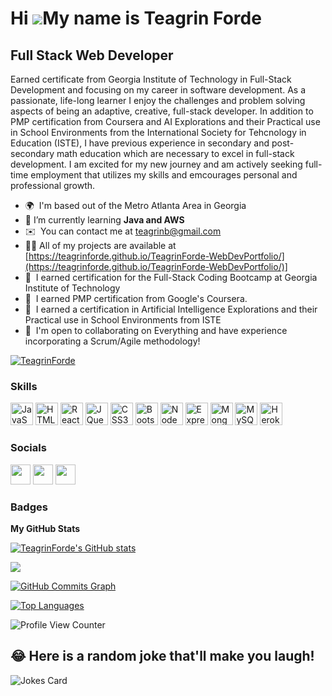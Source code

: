 Hi ![](https://user-images.githubusercontent.com/18350557/176309783-0785949b-9127-417c-8b55-ab5a4333674e.gif)My name is Teagrin Forde
=====================================================================================================================================

Full Stack Web Developer
------------------------

Earned certificate from Georgia Institute of Technology in Full-Stack Development and focusing on my career in software development. As a passionate, life-long learner I enjoy the challenges and problem solving aspects of being an adaptive, creative, full-stack developer. In addition to PMP certification from Coursera and AI Explorations and their Practical use in School Environments from the International Society for Tehcnology in Education (ISTE), I have previous experience in secondary and post-secondary math education which are necessary to excel in full-stack development. I am excited for my new journey and am actively seeking full-time employment that utilizes my skills and emcourages personal and professional growth.

*   🌍  I'm based out of the Metro Atlanta Area in Georgia
*   🌱  I’m currently learning **Java and AWS**
*   ✉️  You can contact me at [teagrinb@gmail.com](mailto:teagrinb@gmail.com)
*   👨‍💻  All of my projects are available at [https://teagrinforde.github.io/TeagrinForde-WebDevPortfolio/](https://teagrinforde.github.io/TeagrinForde-WebDevPortfolio/)]
*   🧠  I earned certification for the Full-Stack Coding Bootcamp at Georgia Institute of Technology
*   🧠  I earned PMP certification from Google's Coursera.
*   🧠  I earned a certification in Artificial Intelligence Explorations and their Practical use in School Environments from ISTE
*   🤝  I'm open to collaborating on Everything and have experience incorporating a Scrum/Agile methodology! 

<p align="left"> <a href="https://github.com/ryo-ma/github-profile-trophy"><img src="https://github-profile-trophy.vercel.app/?username=TeagrinForde" alt="TeagrinForde" /></a> </p>

### Skills

<p align="left">
<a href="https://developer.mozilla.org/en-US/docs/Web/JavaScript" target="_blank" rel="noreferrer"><img src="https://raw.githubusercontent.com/danielcranney/readme-generator/main/public/icons/skills/javascript-colored.svg" width="36" height="36" alt="JavaScript" /></a>
<a href="https://developer.mozilla.org/en-US/docs/Glossary/HTML5" target="_blank" rel="noreferrer"><img src="https://raw.githubusercontent.com/danielcranney/readme-generator/main/public/icons/skills/html5-colored.svg" width="36" height="36" alt="HTML5" /></a>
<a href="https://reactjs.org/" target="_blank" rel="noreferrer"><img src="https://raw.githubusercontent.com/danielcranney/readme-generator/main/public/icons/skills/react-colored.svg" width="36" height="36" alt="React" /></a>
<a href="https://jquery.com/" target="_blank" rel="noreferrer"><img src="https://raw.githubusercontent.com/danielcranney/readme-generator/main/public/icons/skills/jquery-colored.svg" width="36" height="36" alt="JQuery" /></a>
<a href="https://www.w3.org/TR/CSS/#css" target="_blank" rel="noreferrer"><img src="https://raw.githubusercontent.com/danielcranney/readme-generator/main/public/icons/skills/css3-colored.svg" width="36" height="36" alt="CSS3" /></a>
<a href="https://getbootstrap.com/" target="_blank" rel="noreferrer"><img src="https://raw.githubusercontent.com/danielcranney/readme-generator/main/public/icons/skills/bootstrap-colored.svg" width="36" height="36" alt="Bootstrap" /></a>
<a href="https://nodejs.org/en/" target="_blank" rel="noreferrer"><img src="https://raw.githubusercontent.com/danielcranney/readme-generator/main/public/icons/skills/nodejs-colored.svg" width="36" height="36" alt="NodeJS" /></a>
<a href="https://expressjs.com/" target="_blank" rel="noreferrer"><img src="https://raw.githubusercontent.com/danielcranney/readme-generator/main/public/icons/skills/express-colored.svg" width="36" height="36" alt="Express" /></a>
<a href="https://www.mongodb.com/" target="_blank" rel="noreferrer"><img src="https://raw.githubusercontent.com/danielcranney/readme-generator/main/public/icons/skills/mongodb-colored.svg" width="36" height="36" alt="MongoDB" /></a>
<a href="https://www.mysql.com/" target="_blank" rel="noreferrer"><img src="https://raw.githubusercontent.com/danielcranney/readme-generator/main/public/icons/skills/mysql-colored.svg" width="36" height="36" alt="MySQL" /></a>
<a href="https://www.heroku.com/" target="_blank" rel="noreferrer"><img src="https://raw.githubusercontent.com/danielcranney/readme-generator/main/public/icons/skills/heroku-colored.svg" width="36" height="36" alt="Heroku" /></a>
</p>

### Socials

<p align="left"> <a href="https://www.github.com/TeagrinForde" target="_blank" rel="noreferrer"><img src="https://raw.githubusercontent.com/danielcranney/readme-generator/main/public/icons/socials/github.svg" width="32" height="32" /></a> <a href="https://www.linkedin.com/in/teagrin-forde-519422197/" target="_blank" rel="noreferrer"><img src="https://raw.githubusercontent.com/danielcranney/readme-generator/main/public/icons/socials/linkedin.svg" width="32" height="32" /></a> <a href="https://www.stackoverflow.com/users/19309045/teagrin-forde" target="_blank" rel="noreferrer"><img src="https://raw.githubusercontent.com/danielcranney/readme-generator/main/public/icons/socials/stackoverflow.svg" width="32" height="32" /></a></p>

### Badges

<b>My GitHub Stats</b>

<a href="http://www.github.com/TeagrinForde"><img src="https://github-readme-stats.vercel.app/api?username=TeagrinForde&show_icons=true&hide=&count_private=true&title_color=0891b2&text_color=ffffff&icon_color=0891b2&bg_color=1c1917&hide_border=true&show_icons=true" alt="TeagrinForde's GitHub stats" /></a>

<a href="http://www.github.com/TeagrinForde"><img src="https://github-readme-streak-stats.herokuapp.com/?user=TeagrinForde&stroke=ffffff&background=1c1917&ring=0891b2&fire=0891b2&currStreakNum=ffffff&currStreakLabel=0891b2&sideNums=ffffff&sideLabels=ffffff&dates=ffffff&hide_border=true" /></a>

<a href="http://www.github.com/TeagrinForde"><img src="https://activity-graph.herokuapp.com/graph?username=TeagrinForde&bg_color=1c1917&color=ffffff&line=0891b2&point=ffffff&area_color=1c1917&area=true&hide_border=true&custom_title=GitHub%20Commits%20Graph" alt="GitHub Commits Graph" /></a>

<a href="https://github.com/TeagrinForde" align="left"><img src="https://github-readme-stats.vercel.app/api/top-langs/?username=TeagrinForde&langs_count=10&title_color=0891b2&text_color=ffffff&icon_color=0891b2&bg_color=1c1917&hide_border=true&locale=en&custom_title=Top%20%Languages" alt="Top Languages" /></a>

![Profile View Counter](https://komarev.com/ghpvc/?username=TeagrinForde)

## 😂 Here is a random joke that'll make you laugh!
![Jokes Card](https://readme-jokes.vercel.app/api)
